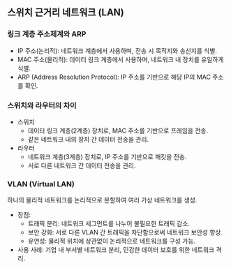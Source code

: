 ## 스위치 근거리 네트워크 (LAN)
### 링크 계층 주소체계와 ARP
- IP 주소(논리적): 네트워크 계층에서 사용하며, 전송 시 목적지와 송신지를 식별.
- MAC 주소(물리적): 데이터 링크 계층에서 사용하며, 네트워크 내 장치를 유일하게 식별.
- ARP (Address Resolution Protocol): IP 주소를 기반으로 해당 IP의 MAC 주소를 확인.
### 스위치와 라우터의 차이
- 스위치
    - 데이터 링크 계층(2계층) 장치로, MAC 주소를 기반으로 프레임을 전송.
    - 같은 네트워크 내의 장치 간 데이터 전송을 관리.
- 라우터
    - 네트워크 계층(3계층) 장치로, IP 주소를 기반으로 패킷을 전송.
    - 서로 다른 네트워크 간 데이터 전송을 관리.

### VLAN (Virtual LAN)
하나의 물리적 네트워크를 논리적으로 분할하여 여러 가상 네트워크를 생성.
- 장점:
    - 트래픽 분리: 네트워크 세그먼트를 나누어 불필요한 트래픽 감소.
    - 보안 강화: 서로 다른 VLAN 간 트래픽을 차단함으로써 네트워크 보안성 향상.
    - 유연성: 물리적 위치에 상관없이 논리적으로 네트워크를 구성 가능.
- 사용 사례: 기업 내 부서별 네트워크 분리, 민감한 데이터 보호를 위한 네트워크 격리.
